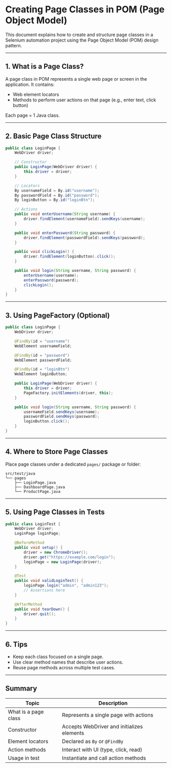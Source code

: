 # Creating Page Classes in POM (Page Object Model)

This document explains how to create and structure page classes in a Selenium automation project using the Page Object Model (POM) design pattern.

---

## 1. What is a Page Class?

A page class in POM represents a single web page or screen in the application. It contains:
- Web element locators
- Methods to perform user actions on that page (e.g., enter text, click button)

Each page = 1 Java class.

---

## 2. Basic Page Class Structure

```java
public class LoginPage {
    WebDriver driver;

    // Constructor
    public LoginPage(WebDriver driver) {
        this.driver = driver;
    }

    // Locators
    By usernameField = By.id("username");
    By passwordField = By.id("password");
    By loginButton = By.id("loginBtn");

    // Actions
    public void enterUsername(String username) {
        driver.findElement(usernameField).sendKeys(username);
    }

    public void enterPassword(String password) {
        driver.findElement(passwordField).sendKeys(password);
    }

    public void clickLogin() {
        driver.findElement(loginButton).click();
    }

    public void login(String username, String password) {
        enterUsername(username);
        enterPassword(password);
        clickLogin();
    }
}
```

---

## 3. Using PageFactory (Optional)

```java
public class LoginPage {
    WebDriver driver;

    @FindBy(id = "username")
    WebElement usernameField;

    @FindBy(id = "password")
    WebElement passwordField;

    @FindBy(id = "loginBtn")
    WebElement loginButton;

    public LoginPage(WebDriver driver) {
        this.driver = driver;
        PageFactory.initElements(driver, this);
    }

    public void login(String username, String password) {
        usernameField.sendKeys(username);
        passwordField.sendKeys(password);
        loginButton.click();
    }
}
```

---

## 4. Where to Store Page Classes

Place page classes under a dedicated `pages/` package or folder:

```
src/test/java
└── pages
    ├── LoginPage.java
    ├── DashboardPage.java
    └── ProductPage.java
```

---

## 5. Using Page Classes in Tests

```java
public class LoginTest {
    WebDriver driver;
    LoginPage loginPage;

    @BeforeMethod
    public void setup() {
        driver = new ChromeDriver();
        driver.get("https://example.com/login");
        loginPage = new LoginPage(driver);
    }

    @Test
    public void validLoginTest() {
        loginPage.login("admin", "admin123");
        // Assertions here
    }

    @AfterMethod
    public void tearDown() {
        driver.quit();
    }
}
```

---

## 6. Tips

- Keep each class focused on a single page.
- Use clear method names that describe user actions.
- Reuse page methods across multiple test cases.

---

## Summary

| Topic                    | Description                                      |
|--------------------------|--------------------------------------------------|
| What is a page class     | Represents a single page with actions            |
| Constructor              | Accepts WebDriver and initializes elements       |
| Element locators         | Declared as `By` or `@FindBy`                    |
| Action methods           | Interact with UI (type, click, read)             |
| Usage in test            | Instantiate and call action methods              |
